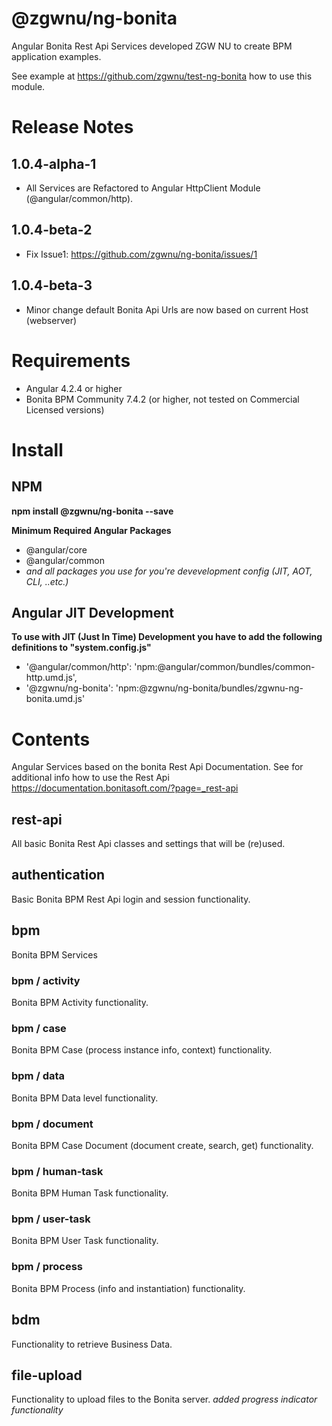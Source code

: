# @zgwnu/ng-bonita
Angular Bonita Rest Api Services developed ZGW NU to create BPM application examples.  
  
See example at https://github.com/zgwnu/test-ng-bonita how to use this module.

# Release Notes
## 1.0.4-alpha-1
* All Services are Refactored to Angular HttpClient Module (@angular/common/http).
## 1.0.4-beta-2
* Fix Issue1: https://github.com/zgwnu/ng-bonita/issues/1
## 1.0.4-beta-3
* Minor change default Bonita Api Urls are now based on current Host (webserver)

# Requirements
* Angular 4.2.4 or higher
* Bonita BPM Community 7.4.2 (or higher, not tested on Commercial Licensed versions)

# Install
## NPM
__npm install @zgwnu/ng-bonita --save__

__Minimum Required Angular Packages__
* @angular/core
* @angular/common
* _and all packages you use for you're devevelopment config (JIT, AOT, CLI, ..etc.)_

## Angular JIT Development
__To use with JIT (Just In Time) Development you have to add the following definitions to "system.config.js"__ 
* '@angular/common/http': 'npm:@angular/common/bundles/common-http.umd.js',
* '@zgwnu/ng-bonita': 'npm:@zgwnu/ng-bonita/bundles/zgwnu-ng-bonita.umd.js'

# Contents
Angular Services based on the bonita Rest Api Documentation. See for additional info how to use the Rest Api https://documentation.bonitasoft.com/?page=_rest-api

## rest-api
All basic Bonita Rest Api classes and settings that will be (re)used.
## authentication
Basic Bonita BPM Rest Api login and session functionality.  
  
## bpm
Bonita BPM Services
### bpm / activity
Bonita BPM Activity functionality.
### bpm / case
Bonita BPM Case (process instance info, context) functionality.
### bpm / data
Bonita BPM Data level functionality.
### bpm / document
Bonita BPM Case Document (document create, search, get) functionality.
### bpm / human-task
Bonita BPM Human Task functionality.
### bpm / user-task
Bonita BPM User Task functionality.
### bpm / process
Bonita BPM Process (info and instantiation) functionality.
## bdm
Functionality to retrieve Business Data.
## file-upload
Functionality to upload files to the Bonita server.
_added progress indicator functionality_
